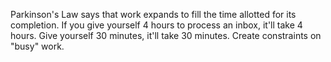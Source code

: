Parkinson's Law says that work expands to fill the time allotted for its completion. If you give yourself 4 hours to process an inbox, it'll take 4 hours. Give yourself 30 minutes, it'll take 30 minutes. Create constraints on "busy" work.